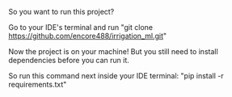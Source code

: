 So you want to run this project? 


Go to your IDE's terminal and run "git clone https://github.com/encore488/irrigation_ml.git"


Now the project is on your machine! But you still need to install dependencies before you can run it.

So run this command next inside your IDE terminal: "pip install -r requirements.txt"
